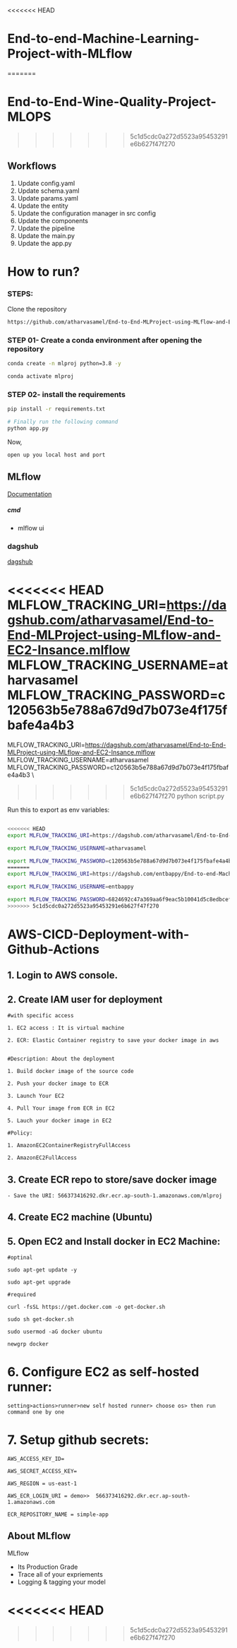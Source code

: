 <<<<<<< HEAD
# End-to-end-Machine-Learning-Project-with-MLflow
=======
# End-to-End-Wine-Quality-Project-MLOPS
>>>>>>> 5c1d5cdc0a272d5523a95453291e6b627f47f270


## Workflows

1. Update config.yaml
2. Update schema.yaml
3. Update params.yaml
4. Update the entity
5. Update the configuration manager in src config
6. Update the components
7. Update the pipeline 
8. Update the main.py
9. Update the app.py



# How to run?
### STEPS:

Clone the repository

```bash
https://github.com/atharvasamel/End-to-End-MLProject-using-MLflow-and-EC2-Insance
```
### STEP 01- Create a conda environment after opening the repository

```bash
conda create -n mlproj python=3.8 -y
```

```bash
conda activate mlproj
```


### STEP 02- install the requirements
```bash
pip install -r requirements.txt
```


```bash
# Finally run the following command
python app.py
```

Now,
```bash
open up you local host and port
```



## MLflow

[Documentation](https://mlflow.org/docs/latest/index.html)


##### cmd
- mlflow ui

### dagshub
[dagshub](https://dagshub.com/)

<<<<<<< HEAD
MLFLOW_TRACKING_URI=https://dagshub.com/atharvasamel/End-to-End-MLProject-using-MLflow-and-EC2-Insance.mlflow
MLFLOW_TRACKING_USERNAME=atharvasamel
MLFLOW_TRACKING_PASSWORD=c120563b5e788a67d9d7b073e4f175fbafe4a4b3
=======
MLFLOW_TRACKING_URI=https://dagshub.com/atharvasamel/End-to-End-MLProject-using-MLflow-and-EC2-Insance.mlflow \
MLFLOW_TRACKING_USERNAME=atharvasamel \
MLFLOW_TRACKING_PASSWORD=c120563b5e788a67d9d7b073e4f175fbafe4a4b3 \
>>>>>>> 5c1d5cdc0a272d5523a95453291e6b627f47f270
python script.py

Run this to export as env variables:

```bash

<<<<<<< HEAD
export MLFLOW_TRACKING_URI=https://dagshub.com/atharvasamel/End-to-End-MLProject-using-MLflow-and-EC2-Insance.mlflow

export MLFLOW_TRACKING_USERNAME=atharvasamel

export MLFLOW_TRACKING_PASSWORD=c120563b5e788a67d9d7b073e4f175fbafe4a4b3
=======
export MLFLOW_TRACKING_URI=https://dagshub.com/entbappy/End-to-end-Machine-Learning-Project-with-MLflow.mlflow

export MLFLOW_TRACKING_USERNAME=entbappy 

export MLFLOW_TRACKING_PASSWORD=6824692c47a369aa6f9eac5b10041d5c8edbcef0
>>>>>>> 5c1d5cdc0a272d5523a95453291e6b627f47f270

```



# AWS-CICD-Deployment-with-Github-Actions

## 1. Login to AWS console.

## 2. Create IAM user for deployment

	#with specific access

	1. EC2 access : It is virtual machine

	2. ECR: Elastic Container registry to save your docker image in aws


	#Description: About the deployment

	1. Build docker image of the source code

	2. Push your docker image to ECR

	3. Launch Your EC2 

	4. Pull Your image from ECR in EC2

	5. Lauch your docker image in EC2

	#Policy:

	1. AmazonEC2ContainerRegistryFullAccess

	2. AmazonEC2FullAccess

	
## 3. Create ECR repo to store/save docker image
    - Save the URI: 566373416292.dkr.ecr.ap-south-1.amazonaws.com/mlproj

	
## 4. Create EC2 machine (Ubuntu) 

## 5. Open EC2 and Install docker in EC2 Machine:
	
	
	#optinal

	sudo apt-get update -y

	sudo apt-get upgrade
	
	#required

	curl -fsSL https://get.docker.com -o get-docker.sh

	sudo sh get-docker.sh

	sudo usermod -aG docker ubuntu

	newgrp docker
	
# 6. Configure EC2 as self-hosted runner:
    setting>actions>runner>new self hosted runner> choose os> then run command one by one


# 7. Setup github secrets:

    AWS_ACCESS_KEY_ID=

    AWS_SECRET_ACCESS_KEY=

    AWS_REGION = us-east-1

    AWS_ECR_LOGIN_URI = demo>>  566373416292.dkr.ecr.ap-south-1.amazonaws.com

    ECR_REPOSITORY_NAME = simple-app




## About MLflow 
MLflow

 - Its Production Grade
 - Trace all of your expriements
 - Logging & tagging your model


<<<<<<< HEAD
=======

>>>>>>> 5c1d5cdc0a272d5523a95453291e6b627f47f270
